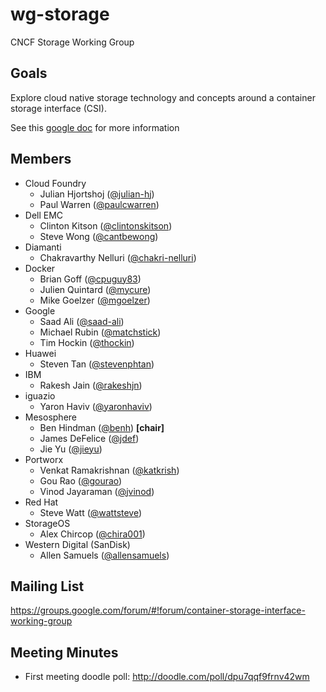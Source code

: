# wg-storage

CNCF Storage Working Group

## Goals

Explore cloud native storage technology and concepts around a container storage interface (CSI).

See this [google doc](https://docs.google.com/document/d/1JMNVNP-ZHz8cGlnqckOnpJmHF-DNY7IYP-Di7iuVhQI/edit#) for more information

## Members

* Cloud Foundry
  * Julian Hjortshoj ([@julian-hj](https://github.com/julian-hj))
  * Paul Warren ([@paulcwarren](https://github.com/paulcwarren))
* Dell EMC
  * Clinton Kitson ([@clintonskitson](https://github.com/clintonskitson))
  * Steve Wong ([@cantbewong](https://github.com/cantbewong))
* Diamanti
  * Chakravarthy Nelluri ([@chakri-nelluri](https://github.com/chakri-nelluri))
* Docker
  * Brian Goff ([@cpuguy83](https://github.com/cpuguy83))
  * Julien Quintard ([@mycure](https://github.com/mycure))
  * Mike Goelzer ([@mgoelzer](https://github.com/mgoelzer))
* Google
  * Saad Ali ([@saad-ali](https://github.com/saad-ali))
  * Michael Rubin ([@matchstick](https://github.com/matchstick))
  * Tim Hockin ([@thockin](https://github.com/thockin))
* Huawei
  * Steven Tan ([@stevenphtan](https://github.com/stevenphtan))
* IBM
  * Rakesh Jain ([@rakeshjn](https://github.com/rakeshjn))
* iguazio
  * Yaron Haviv ([@yaronhaviv](https://github.com/yaronha))
* Mesosphere
  * Ben Hindman ([@benh](https://github.com/benh)) **[chair]**
  * James DeFelice ([@jdef](https://github.com/jdef))
  * Jie Yu ([@jieyu](https://github.com/jieyu))
* Portworx
  * Venkat Ramakrishnan ([@katkrish](https://twitter.com/katkrish?lang=en))
  * Gou Rao ([@gourao](https://github.com/gourao))
  * Vinod Jayaraman ([@jvinod](https://github.com/jvinod))
* Red Hat
  * Steve Watt ([@wattsteve](https://github.com/wattsteve))
* StorageOS
  * Alex Chircop ([@chira001](https://github.com/chira001))
* Western Digital (SanDisk)
  * Allen Samuels ([@allensamuels](https://github.com/allensamuels))
  
## Mailing List

https://groups.google.com/forum/#!forum/container-storage-interface-working-group

## Meeting Minutes

* First meeting doodle poll: http://doodle.com/poll/dpu7qqf9frnv42wm

